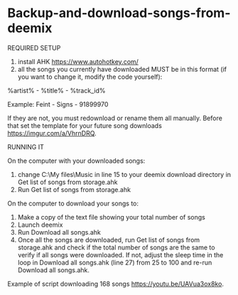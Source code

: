# Backup-and-download-songs-from-deemix

REQUIRED SETUP
1. install AHK https://www.autohotkey.com/
2. all the songs you currently have downloaded MUST be in this format (if you want to change it, modify the code yourself): 

%artist% - %title% - %track_id%

Example: Feint - Signs - 91899970

If they are not, you must redownload or rename them all manually. Before that set the template for your future song downloads https://imgur.com/a/VhrnDRQ.

RUNNING IT

On the computer with your downloaded songs:
1. change C:\My files\Music in line 15 to your deemix download directory in Get list of songs from storage.ahk 
2. Run Get list of songs from storage.ahk

On the computer to download your songs to:
1. Make a copy of the text file showing your total number of songs
2. Launch deemix
3. Run Download all songs.ahk
4. Once all the songs are downloaded, run Get list of songs from storage.ahk and check if the total number of songs are the same to verify if all songs were downloaded. If not, adjust the sleep time in the loop in Download all songs.ahk (line 27) from 25 to 100 and re-run Download all songs.ahk.

Example of script downloading 168 songs https://youtu.be/UAVua3ox8ko.
